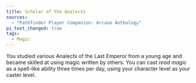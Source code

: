```yaml
---
title: Scholar of the Analects
sources:
  - "Pathfinder Player Companion: Arcane Anthology"
pi_text_changed: true
tags:
  - Magic
---
```


You studied various Analects of the Last Emperor from a young age and became skilled at using magic written by others. You can cast *read magic* as a spell-like ability three times per day, using your character level as your caster level.
